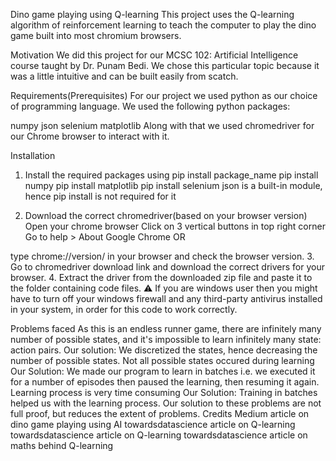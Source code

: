 Dino game playing using Q-learning
This project uses the Q-learning algorithm of reinforcement learning to teach the computer to play the dino game built into most chromium browsers.

Motivation
We did this project for our MCSC 102: Artificial Intelligence course taught by Dr. Punam Bedi. We chose this particular topic because it was a little intuitive and can be built easily from scatch.

Requirements(Prerequisites)
For our project we used python as our choice of programming language. We used the following python packages:

numpy
json
selenium
matplotlib
Along with that we used chromedriver for our Chrome browser to interact with it.

Installation
1. Install the required packages using pip install package_name
pip install numpy
pip install matplotlib
pip install selenium
json is a built-in module, hence pip install is not required for it

2. Download the correct chromedriver(based on your browser version)
Open your chrome browser
Click on 3 vertical buttons in top right corner
Go to help > About Google Chrome
OR

type chrome://version/ in your browser and check the browser version.
3. Go to chromedriver download link and download the correct drivers for your browser.
4. Extract the driver from the downloaded zip file and paste it to the folder containing code files.
⚠️ If you are windows user then you might have to turn off your windows firewall and any third-party antivirus installed in your system, in order for this code to work correctly.

Problems faced
As this is an endless runner game, there are infinitely many number of possible states, and it's impossible to learn infinitely many state: action pairs.
Our solution:
We discretized the states, hence decreasing the number of possible states.
Not all possible states occured during learning
Our Solution:
We made our program to learn in batches i.e. we executed it for a number of episodes then paused the learning, then resuming it again.
Learning process is very time consuming
Our Solution:
Training in batches helped us with the learning process.
Our solution to these problems are not full proof, but reduces the extent of problems.
Credits
Medium article on dino game playing using AI
towardsdatascience article on Q-learning
towardsdatascience article on Q-learning
towardsdatascience article on maths behind Q-learning
